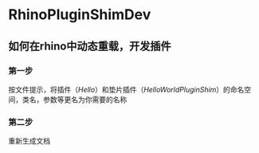 # RhinoPluginShimDev
## 如何在rhino中动态重载，开发插件

### 第一步

按文件提示，将插件（_Hello_）和垫片插件（_HelloWorldPluginShim_）的命名空间，类名，参数等更名为你需要的名称

### 第二步

重新生成文档
